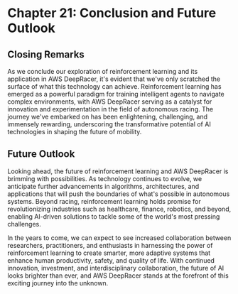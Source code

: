 # Chapter 21: Conclusion and Future Outlook

## Closing Remarks

As we conclude our exploration of reinforcement learning and its application in AWS DeepRacer, it's evident that we've only scratched the surface of what this technology can achieve. Reinforcement learning has emerged as a powerful paradigm for training intelligent agents to navigate complex environments, with AWS DeepRacer serving as a catalyst for innovation and experimentation in the field of autonomous racing. The journey we've embarked on has been enlightening, challenging, and immensely rewarding, underscoring the transformative potential of AI technologies in shaping the future of mobility.

## Future Outlook

Looking ahead, the future of reinforcement learning and AWS DeepRacer is brimming with possibilities. As technology continues to evolve, we anticipate further advancements in algorithms, architectures, and applications that will push the boundaries of what's possible in autonomous systems. Beyond racing, reinforcement learning holds promise for revolutionizing industries such as healthcare, finance, robotics, and beyond, enabling AI-driven solutions to tackle some of the world's most pressing challenges.

In the years to come, we can expect to see increased collaboration between researchers, practitioners, and enthusiasts in harnessing the power of reinforcement learning to create smarter, more adaptive systems that enhance human productivity, safety, and quality of life. With continued innovation, investment, and interdisciplinary collaboration, the future of AI looks brighter than ever, and AWS DeepRacer stands at the forefront of this exciting journey into the unknown.
